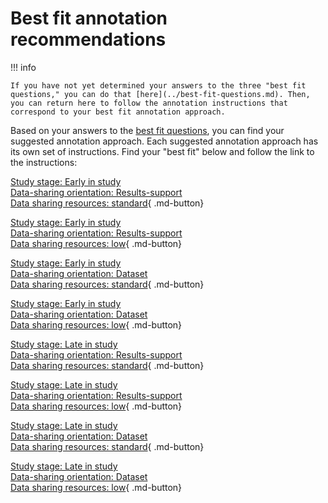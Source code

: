 # Best fit annotation recommendations

!!! info

    If you have not yet determined your answers to the three "best fit questions," you can do that [here](../best-fit-questions.md). Then, you can return here to follow the annotation instructions that correspond to your best fit annotation approach.

Based on your answers to the [best fit questions](../best-fit-questions.md), you can find your suggested annotation approach. Each suggested annotation approach has its own set of instructions. Find your "best fit" below and follow the link to the instructions:

[Study stage: Early in study<br>Data-sharing orientation: Results-support<br> Data sharing resources: standard](early-res-stand.md){ .md-button}

[Study stage: Early in study<br>Data-sharing orientation: Results-support<br> Data sharing resources: low](early-res-low.md){ .md-button}

[Study stage: Early in study<br>Data-sharing orientation: Dataset<br> Data sharing resources: standard](early-data-stand.md){ .md-button}

[Study stage: Early in study<br>Data-sharing orientation: Dataset<br> Data sharing resources: low](early-data-low.md){ .md-button}

[Study stage: Late in study<br>Data-sharing orientation: Results-support<br> Data sharing resources: standard](late-res-stand.md){ .md-button}

[Study stage: Late in study<br>Data-sharing orientation: Results-support<br> Data sharing resources: low](late-res-low.md){ .md-button}

[Study stage: Late in study<br>Data-sharing orientation: Dataset<br> Data sharing resources: standard](late-data-stand.md){ .md-button}

[Study stage: Late in study<br>Data-sharing orientation: Dataset<br> Data sharing resources: low](late-data-low.md){ .md-button}
